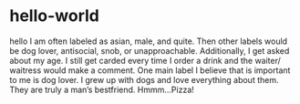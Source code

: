 # hello-world
hello
 I am often labeled as asian, male, and quite. Then other labels would be dog lover, antisocial, snob, or unapproachable. Additionally, I get asked about my age. I still get carded every time I order a drink and the waiter/ waitress would make a comment. One main label I believe that is important to me is dog lover. I grew up with dogs and love everything about them. They are truly a man’s bestfriend.
Hmmm...Pizza!
